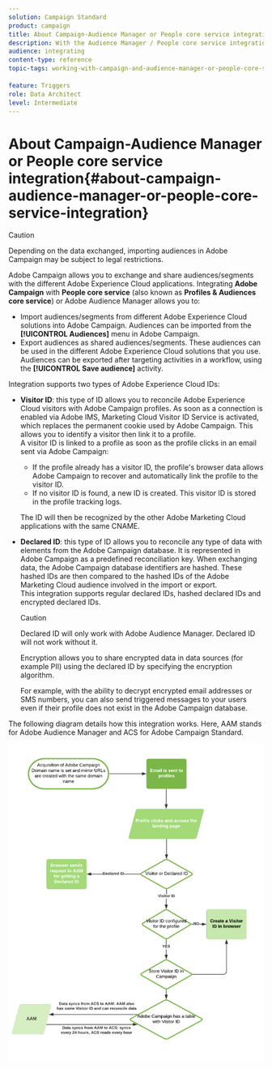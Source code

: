 ```yaml
---
solution: Campaign Standard
product: campaign
title: About Campaign-Audience Manager or People core service integration
description: With the Audience Manager / People core service integration, you can share audiences or segments within the different Adobe Experience Cloud solutions.
audience: integrating
content-type: reference
topic-tags: working-with-campaign-and-audience-manager-or-people-core-service

feature: Triggers
role: Data Architect
level: Intermediate
---
```


# About Campaign-Audience Manager or People core service integration{#about-campaign-audience-manager-or-people-core-service-integration}

>[!CAUTION]
>
>Depending on the data exchanged, importing audiences in Adobe Campaign may be subject to legal restrictions.

Adobe Campaign allows you to exchange and share audiences/segments with the different Adobe Experience Cloud applications. Integrating **Adobe Campaign** with **People core service** (also known as **Profiles & Audiences core service**) or Adobe Audience Manager allows you to:

* Import audiences/segments from different Adobe Experience Cloud solutions into Adobe Campaign. Audiences can be imported from the **[!UICONTROL Audiences]** menu in Adobe Campaign.
* Export audiences as shared audiences/segments. These audiences can be used in the different Adobe Experience Cloud solutions that you use. Audiences can be exported after targeting activities in a workflow, using the **[!UICONTROL Save audience]** activity.

Integration supports two types of Adobe Experience Cloud IDs:

* **Visitor ID**: this type of ID allows you to reconcile Adobe Experience Cloud visitors with Adobe Campaign profiles. As soon as a connection is enabled via Adobe IMS, Marketing Cloud Visitor ID Service is activated, which replaces the permanent cookie used by Adobe Campaign. This allows you to identify a visitor then link it to a profile.
<br>A visitor ID is linked to a profile as soon as the profile clicks in an email sent via Adobe Campaign:
  * If the profile already has a visitor ID, the profile's browser data allows Adobe Campaign to recover and automatically link the profile to the visitor ID.
  * If no visitor ID is found, a new ID is created. This visitor ID is stored in the profile tracking logs.

  The ID will then be recognized by the other Adobe Marketing Cloud applications with the same CNAME.

* **Declared ID**: this type of ID allows you to reconcile any type of data with elements from the Adobe Campaign database. It is represented in Adobe Campaign as a predefined reconciliation key. When exchanging data, the Adobe Campaign database identifiers are hashed. These hashed IDs are then compared to the hashed IDs of the Adobe Marketing Cloud audience involved in the import or export.
<br>This integration supports regular declared IDs, hashed declared IDs and encrypted declared IDs.

  >[!CAUTION]
  >
  >Declared ID will only work with Adobe Audience Manager. Declared ID will not work without it.

  Encryption allows you to share encrypted data in data sources (for example PII) using the declared ID by specifying the encryption algorithm.

  For example, with the ability to decrypt encrypted email addresses or SMS numbers, you can also send triggered messages to your users even if their profile does not exist in the Adobe Campaign database.

The following diagram details how this integration works. Here, AAM stands for Adobe Audience Manager and ACS for Adobe Campaign Standard.

![](assets/aam_diagram.png)